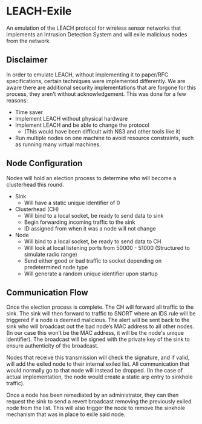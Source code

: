 # LEACH-Exile
An emulation of the LEACH protocol for wireless sensor networks that implements an Intrusion Detection System and will exile malicious nodes from the network

## Disclaimer
In order to emulate LEACH, without implementing it to paper/RFC specifications, certain techniques were implemented differently. We are aware there are additional security implementations that are forgone for this process, they aren’t without acknowledgement. This was done for a few reasons:
* Time saver
* Implement LEACH without physical hardware
* Implement LEACH and be able to change the protocol 
  * (This would have been difficult with NS3 and other tools like it)
* Run multiple nodes on one machine to avoid resource constraints, such as running many virtual machines.

## Node Configuration
Nodes will hold an election process to determine who will become a clusterhead this round. 
* Sink
  * Will have a static unique identifier of 0
* Clusterhead (CH)
  * Will bind to a local socket, be ready to send data to sink
  * Begin forwarding incoming traffic to the sink
  * ID assigned from when it was a node will not change
* Node
  * Will bind to a local socket, be ready to send data to CH
  * Will look at local listening ports from 50000 - 51000 (Structured to simulate radio range)
  * Send either good or bad traffic to socket depending on predetermined node type
  * Will generate a random unique identifier upon startup

## Communication Flow
Once the election process is complete. The CH will forward all traffic to the sink. The sink will then forward to traffic to SNORT where an IDS rule will be triggered if a node is deemed malicious. The alert will be sent back to the sink who will broadcast out the bad node’s MAC address to all other nodes.  (In our case this won’t be the MAC address, it will be the node's unique identifier). The broadcast will be signed with the private key of the sink to ensure authenticity of the broadcast. 

Nodes that receive this transmission will check the signature, and if valid, will add the exiled node to their internal exiled list. All communication that would normally go to that node will instead be dropped. (In the case of actual implementation, the node would create a static arp entry to sinkhole traffic). 

Once a node has been remediated by an administrator, they can then request the sink to send a revert broadcast removing the previously exiled node from the list. This will also trigger the node to remove the sinkhole mechanism that was in place to exile said node.
